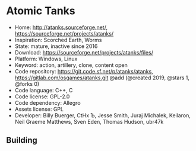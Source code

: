 # Atomic Tanks

- Home: http://atanks.sourceforge.net/, https://sourceforge.net/projects/atanks/
- Inspiration: Scorched Earth, Worms
- State: mature, inactive since 2016
- Download: https://sourceforge.net/projects/atanks/files/
- Platform: Windows, Linux
- Keyword: action, artillery, clone, content open
- Code repository: https://git.code.sf.net/p/atanks/atanks, https://gitlab.com/osgames/atanks.git @add (@created 2019, @stars 1, @forks 0)
- Code language: C++, C
- Code license: GPL-2.0
- Code dependency: Allegro
- Assets license: GPL
- Developer: Billy Buerger, CtHx Ъ, Jesse Smith, Juraj Michalek, Keilaron, Neil Graeme Matthews, Sven Eden, Thomas Hudson, ubr47k

## Building


